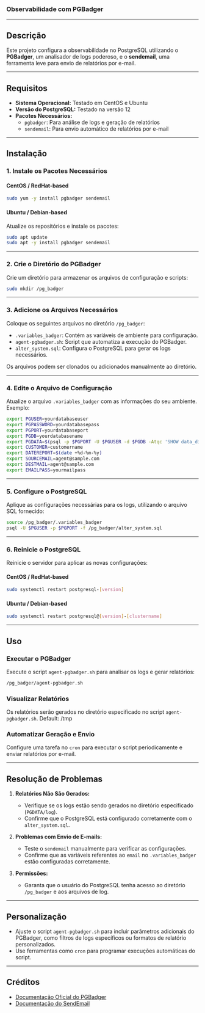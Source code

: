 ### Observabilidade com PGBadger  

---

## **Descrição**  
Este projeto configura a observabilidade no PostgreSQL utilizando o **PGBadger**, um analisador de logs poderoso, e o **sendemail**, uma ferramenta leve para envio de relatórios por e-mail.  

---

## **Requisitos**  
- **Sistema Operacional:** Testado em CentOS e Ubuntu  
- **Versão do PostgreSQL:** Testado na versão 12  
- **Pacotes Necessários:**  
  - `pgbadger`: Para análise de logs e geração de relatórios  
  - `sendemail`: Para envio automático de relatórios por e-mail  

---

## **Instalação**  

### **1. Instale os Pacotes Necessários**  

#### **CentOS / RedHat-based**  
```bash
sudo yum -y install pgbadger sendemail
```

#### **Ubuntu / Debian-based**  
Atualize os repositórios e instale os pacotes:  
```bash
sudo apt update
sudo apt -y install pgbadger sendemail
```

---

### **2. Crie o Diretório do PGBadger**  
Crie um diretório para armazenar os arquivos de configuração e scripts:  
```bash
sudo mkdir /pg_badger
```

---

### **3. Adicione os Arquivos Necessários**  
Coloque os seguintes arquivos no diretório `/pg_badger`:  
- `.variables_badger`: Contém as variáveis de ambiente para configuração.  
- `agent-pgbadger.sh`: Script que automatiza a execução do PGBadger.  
- `alter_system.sql`: Configura o PostgreSQL para gerar os logs necessários.  

Os arquivos podem ser clonados ou adicionados manualmente ao diretório.

---

### **4. Edite o Arquivo de Configuração**  
Atualize o arquivo `.variables_badger` com as informações do seu ambiente. Exemplo:  
```bash
export PGUSER=yourdatabaseuser
export PGPASSWORD=yourdatabasepass
export PGPORT=yourdatabaseport
export PGDB=yourdatabasename
export PGDATA=$(psql -p $PGPORT -U $PGUSER -d $PGDB -Atqc 'SHOW data_directory;')
export CUSTOMER=customername
export DATEREPORT=$(date +%d-%m-%y)
export SOURCEMAIL=agent@sample.com
export DESTMAIL=agent@sample.com
export EMAILPASS=yourmailpass
```

---

### **5. Configure o PostgreSQL**  
Aplique as configurações necessárias para os logs, utilizando o arquivo SQL fornecido:  
```bash
source /pg_badger/.variables_badger
psql -U $PGUSER -p $PGPORT -f /pg_badger/alter_system.sql
```

---

### **6. Reinicie o PostgreSQL**  
Reinicie o servidor para aplicar as novas configurações:  

#### **CentOS / RedHat-based**  
```bash
sudo systemctl restart postgresql-[version]
```

#### **Ubuntu / Debian-based**  
```bash
sudo systemctl restart postgresql@[version]-[clustername]
```

---

## **Uso**  

### **Executar o PGBadger**  
Execute o script `agent-pgbadger.sh` para analisar os logs e gerar relatórios:  
```bash
/pg_badger/agent-pgbadger.sh
```

### **Visualizar Relatórios**  
Os relatórios serão gerados no diretório especificado no script `agent-pgbadger.sh`. Default: /tmp

### **Automatizar Geração e Envio**  
Configure uma tarefa no `cron` para executar o script periodicamente e enviar relatórios por e-mail.  

---

## **Resolução de Problemas**  

1. **Relatórios Não São Gerados:**  
   - Verifique se os logs estão sendo gerados no diretório especificado (`PGDATA/log`).  
   - Confirme que o PostgreSQL está configurado corretamente com o `alter_system.sql`.  

2. **Problemas com Envio de E-mails:**  
   - Teste o `sendemail` manualmente para verificar as configurações.  
   - Confirme que as variáveis referentes ao `email` no `.variables_badger` estão configuradas corretamente.  

3. **Permissões:**  
   - Garanta que o usuário do PostgreSQL tenha acesso ao diretório `/pg_badger` e aos arquivos de log.  

---

## **Personalização**  

- Ajuste o script `agent-pgbadger.sh` para incluir parâmetros adicionais do PGBadger, como filtros de logs específicos ou formatos de relatório personalizados.  
- Use ferramentas como `cron` para programar execuções automáticas do script.  

---

## **Créditos**  
- [Documentação Oficial do PGBadger](https://github.com/dalibo/pgbadger)  
- [Documentação do SendEmail](https://github.com/mogaal/sendemail)
